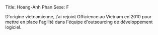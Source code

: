 Title: Hoang-Anh Phan
Sexe: F

D'origine vietnamienne, j'ai rejoint Officience au Vietnam en 2010 pour mettre en place l'agilité dans l'équipe d'outsourcing de développement logiciel.
